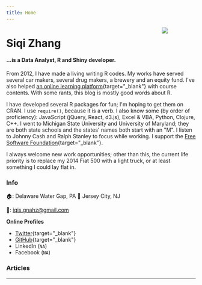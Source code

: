```yaml
---
title: Home
---
```


<img src = "img/my_website.png" style = "max-width: 60%; float:middle; clip: rect(0px,60px,200px,0px); display:none" alt = "My Website!!!!" />


[<img src="https://github.com/goodroot/hugo-classic/raw/master/images/partywizard.gif" style="max-width:15%;min-width:40px;float:right;display:none;" alt="Github repo" />](Merlin)
 
<img src = "https://clipart-library.com/image_gallery/189337.jpg" style="max-width:25%;min-width:60px;float:right; padding-left: 10px; padding-right: 30px; padding_bottom: 10px;"/>

# Siqi Zhang

#### ...is a Data Analyst, R and Shiny developer.

From 2012, I have made a living writing R codes. My works have served several car makers, several drug makers, a brewery and an equity fund. I've also helped [an online learning platform](http://www.datacamp.com){target="_blank"} with course contents. With some rants, this blog is mostly good words about R. 

I have developed several R packages for fun; I'm hoping to get them on CRAN. I use `require()`, because it is a verb. I also know some (by order of proficiency): JavaScript (jQuery, React, d3.js), Excel & VBA, Python, Clojure, C++. I went to Michigan State University and University of Maryland; they are both state schools and the states' names both start with an "M". I listen to Johnny Cash and Ralph Stanley to focus while working. I support the [Free Software Foundation](http://www.fsf.org/){target="_blank"}.

I always welcome new work opportunities; other than this, the current life priority is to replace my 2014 Fiat 500 with a light truck, or at least something I could lay flat in.

### Info
:house:: Delaware Water Gap, PA :repeat: Jersey City, NJ

:email:: iqis.gnahz@gmail.com

**Online Profiles**

- [Twitter](http://twitter.com/iqis_gnahz){target="_blank"}
- [GitHub](http://github.com/iqis){target="_blank"}
- LinkedIn (`NA`)
- Facebook (`NA`)



### Articles
<hr/>

